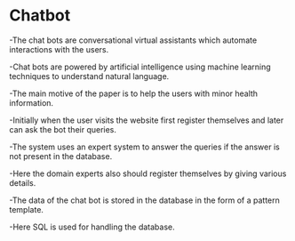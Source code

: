 # Chatbot

-The chat bots are conversational virtual assistants which automate interactions with the users.


-Chat bots are powered by artificial intelligence using machine learning techniques to understand natural language.

-The main motive of the paper is to help the users with minor health information. 

-Initially when the user visits the website first register themselves and later can ask the bot their queries. 

-The system uses an expert system to answer the queries if the answer is not present in the database. 

-Here the domain experts also should register themselves by giving various details.

-The data of the chat bot is stored in the database in the form of a pattern template.

-Here SQL is used for handling the database.

